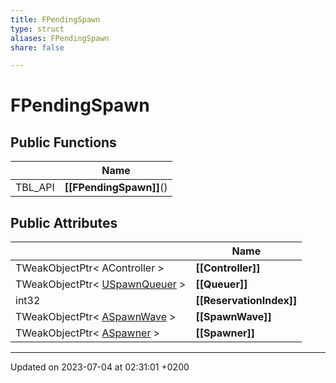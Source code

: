 ```yaml
---
title: FPendingSpawn
type: struct
aliases: FPendingSpawn
share: false

---
```


# FPendingSpawn





## Public Functions

|                | Name           |
| -------------- | -------------- |
| TBL_API | **[[FPendingSpawn]]**() |

## Public Attributes

|                | Name           |
| -------------- | -------------- |
| TWeakObjectPtr< AController > | **[[Controller]]**  |
| TWeakObjectPtr< [USpawnQueuer](/docs/SDK/Source/Classes/classUSpawnQueuer.md) > | **[[Queuer]]**  |
| int32 | **[[ReservationIndex]]**  |
| TWeakObjectPtr< [ASpawnWave](/docs/SDK/Source/Classes/classASpawnWave.md) > | **[[SpawnWave]]**  |
| TWeakObjectPtr< [ASpawner](/docs/SDK/Source/Classes/classASpawner.md) > | **[[Spawner]]**  |

-------------------------------

Updated on 2023-07-04 at 02:31:01 +0200